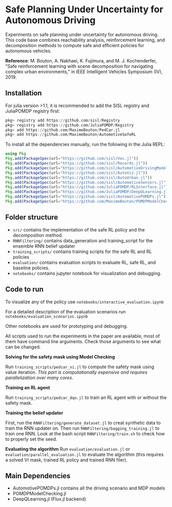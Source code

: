 # Safe Planning Under Uncertainty for Autonomous Driving

Experiments on safe planning under uncertainty for autonomous driving. 
This code base combines reachability analysis, reinforcement learning, and decomposition methods to compute safe and efficient policies for autonomous vehicles.

**Reference**: M. Bouton, A. Nakhaei, K. Fujimura, and M. J. Kochenderfer, “Safe reinforcement learning with scene decomposition for navigating complex urban environments,” in IEEE Intelligent Vehicles Symposium (IV), 2019. 

## Installation

For julia version >1.1, it is recommended to add the SISL registry and JuliaPOMDP registry first:
```julia
pkg> registry add https://github.com/sisl/Registry
pkg> registry add https://github.com/JuliaPOMDP/Registry
pkg> add https://github.com/MaximeBouton/PedCar.jl
pkg> add https://github.com/MaximeBouton/AutomotiveSafeRL
```

To install all the dependencies manually, run the following in the Julia REPL:

```julia 
using Pkg
Pkg.add(PackageSpec(url="https://github.com/sisl/Vec.jl"))
Pkg.add(PackageSpec(url="https://github.com/sisl/Records.jl"))
Pkg.add(PackageSpec(url="https://github.com/sisl/AutomotiveDrivingModels.jl"))
Pkg.add(PackageSpec(url="https://github.com/sisl/AutoViz.jl"))
Pkg.add(PackageSpec(url="https://github.com/sisl/AutoUrban.jl"))
Pkg.add(PackageSpec(url="https://github.com/sisl/AutomotiveSensors.jl"))
Pkg.add(PackageSpec(url="https://github.com/JuliaPOMDP/RLInterface.jl"))
Pkg.add(PackageSpec(url="https://github.com/JuliaPOMDP/DeepQLearning.jl"))
Pkg.add(PackageSpec(url="https://github.com/sisl/AutomotivePOMDPs.jl"))
Pkg.add(PackageSpec(url="https://github.com/MaximeBouton/POMDPModelChecking.jl"))
``` 

## Folder structure

- `src/` contains the implementation of the safe RL policy and the decomposition method.
- `RNNFiltering/` contains data_generation and training_script for the ensemble RNN belief updater
- `training_scripts/` contains training scripts for the safe RL and RL policies
- `evaluation/` contains evaluation scripts to evaluate RL, safe RL, and baseline policies.
- `notebooks/` contains jupyter notebook for visualization and debugging. 


## Code to run

To visualize any of the policy use `notebooks/interactive_evaluation.ipynb`

For a detailed description of the evaluation scenarios run `notebooks/evaluation_scenarios.ipynb`

Other notebooks are used for prototyping and debugging.

All scripts used to run the experiments in the paper are available, most of them have command line arguments. Check those arguments to see what can be changed.

**Solving for the safety mask using Model Checking**

Run  `training_scripts/pedcar_vi.jl` to compute the safety mask using value iteration. *This part is computationally expensive and requires parallelization over many cores*.

**Training an RL agent**

Run  `training_scripts/pedcar_dqn.jl` to train an RL agent with or without the safety mask.

**Training the belief updater**

First, run the `RNNFiltering/generate_dataset.jl` to creat synthetic data to train the RNN updater on. 
Then run `RNNFiltering/bagging_training.jl` to train one RNN. Look at the bash script `RNNFiltering/train.sh` to check how to properly set the seed. 

**Evaluating the algorithm**
Run  `evaluation/evaluation.jl` or `evaluation/parallel_evaluation.jl` to evaluate the algorithm (this requires a solved VI mask, trained RL policy and trained RNN filer).


## Main Dependencies

- AutomotivePOMDPs.jl contains all the driving scenario and MDP models
- POMDPModelChecking.jl 
- DeepQLearning.jl (Flux.jl backend)
